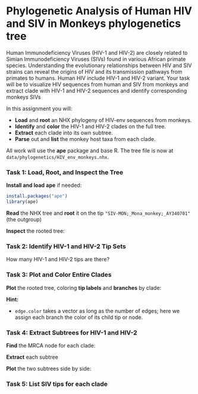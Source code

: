 # Phylogenetic Analysis of Human HIV and SIV in Monkeys phylogenetics tree

Human Immunodeficiency Viruses (HIV-1 and HIV-2) are closely related to Simian Immunodeficiency Viruses (SIVs) found in various African primate species. Understanding the evolutionary relationships between HIV and SIV strains can reveal the origins of HIV and its transmission pathways from primates to humans. Human HIV include HIV-1 and HIV-2 variant. Your task will be to visualize HIV sequences from human and SIV from monkeys and extract clade with HIV-1 and HIV-2 sequences and identify corresponding monkeys SIVs


In this assignment you will:

 
- **Load**  and **root**  an NHX phylogeny of HIV-env sequences from monkeys.
- **Identify**  and **color**  the HIV-1 and HIV-2 clades on the full tree.
- **Extract**  each clade into its own subtree.
- **Parse**  out and **list**  the monkey host taxa from each clade.

All work will use the **ape**  package and base R.  The tree file is now at `data/phylogenetics/HIV_env_monkeys.nhx`.




### Task 1: Load, Root, and Inspect the Tree 

 
**Install and load**  **ape**  if needed:

```r
install.packages("ape")
library(ape)
```
 
**Read**  the NHX tree and **root**  it on the tip
`"SIV-MON;_Mona_monkey;_AY340701"` (the outgroup)

 
**Inspect**  the rooted tree:


### Task 2: Identify HIV-1 and HIV-2 Tip Sets 
How many HIV-1 and HIV-2 tips are there?


### Task 3: Plot and Color Entire Clades 

**Plot**  the rooted tree, coloring **tip labels**  and **branches**  by clade:
 
**Hint:** 
 
  - `edge.color` takes a vector as long as the number of edges; here we assign each branch the color of its child tip or node.
 

### Task 4: Extract Subtrees for HIV-1 and HIV-2 
**Find**  the MRCA node for each clade:

 
**Extract**  each subtree

**Plot**  the two subtrees side by side:


### Task 5: List SIV tips for each clade


